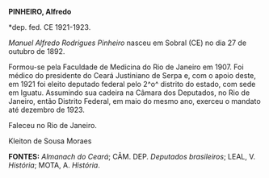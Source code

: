 **PINHEIRO, Alfredo**

\*dep. fed. CE 1921-1923.

*Manuel Alfredo Rodrigues Pinheiro* nasceu em Sobral (CE) no dia 27 de
outubro de 1892.

Formou-se pela Faculdade de Medicina do Rio de Janeiro em 1907. Foi
médico do presidente do Ceará Justiniano de Serpa e, com o apoio deste,
em 1921 foi eleito deputado federal pelo 2^o^ distrito do estado, com
sede em Iguatu. Assumindo sua cadeira na Câmara dos Deputados, no Rio de
Janeiro, então Distrito Federal, em maio do mesmo ano, exerceu o mandato
até dezembro de 1923.

Faleceu no Rio de Janeiro.

Kleiton de Sousa Moraes

**FONTES:** *Almanach do Ceará*; CÂM. DEP. *Deputados brasileiros*;
LEAL, V. *História*; MOTA, A. *História*.
